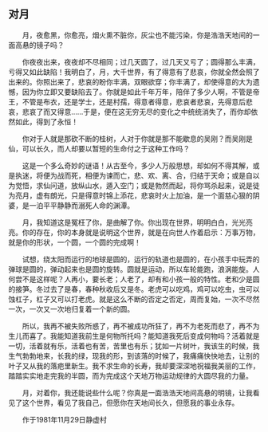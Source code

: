   

## 对月

　　月，夜愈黑，你愈亮，烟火熏不脏你，灰尘也不能污染，你是浩浩天地间的一面高悬的镜子吗？

　　你夜夜出来，夜夜却不尽相同；过几天圆了，过几天又亏了；圆得那么丰满，亏得又如此缺陷！我明白了，月，大千世界，有了得意有了悲哀，你就全然会照了出来的。你照出来了，悲哀的盼你丰满，双眼欲穿；你丰满了，却使得意的大为遗憾，因为你立即又要缺陷去了。你就是如此千年万年，陪伴了多少人啊，不管是帝王，不管是布衣，还是学士，还是村孺，得意者得意，悲哀者悲哀，先得意后悲哀，悲哀了而又得意……于是，便在这无穷无尽的变化之中统统消失了，而你却依然如此，得到了永恒！

　　你对于人就是那砍不断的桂树，人对于你就是那不能歇息的吴刚？而吴刚是仙，可以长久，而人却要以暂短的生命付之于这种工作吗？

　　这是一个多么奇妙的谜语！从古至今，多少人万般思想，却如何不得其解，或是执迷，将便为战而死，相便为谏而亡，悲、欢、离、合，归结于天命；或是自以为觉悟，求仙问道，放纵山水，遁入空门；或是勃然而起，将你骂杀起来，说是徒为亮月，虚有朗光，只是得意时锦上添花，悲哀时火上加油，是一个面慈心狠的阴婆，是一泊平平静静而溺死人命的渊潭。

　　月，我知道这是冤枉了你，是曲解了你。你出现在世界，明明白白，光光亮亮。你的存在，你的本身就是说明这个世界，就是在向世人作着启示：万事万物，就是你的形状，一个圆，一个圆的完成啊！

　　试想，绕太阳而运行的地球是圆的，运行的轨道也是圆的，在小孩手中玩弄的弹球是圆的，弹动起来也是圆的旋转。圆就是运动，所以车轮能跑，浪涡能旋。人何尝不是这样呢？人再小，要长老；人老了，却有和小孩一般的特性。老和少是圆的接笋。冬过去了是春，春种秋收后又是冬。老虎可以吃鸡，鸡可以吃虫，虫可以蚀杠子，杠子又可以打老虎。就是这么不断的否定之否定，周而复始，一次不尽然一次，一次又一次地归复着一个新的圆。

　　所以，我再不被失败所惑了，再不被成功所狂了，再不为老死而悲了，再不为生儿而喜了。我能知道我前生是何物所托吗？能知道我死后变成何物吗？活着就是一切，活着就有乐，活着也有苦，苦里也有乐；犹如一片树叶，我该生的时候，我生气勃勃地来，长我的绿，现我的形，到该落的时候了，我痛痛快快地去，让别的叶子又从我的落疤里新生。我不求生命的长寿，我却要深深地祝福我美丽的工作，踏踏实实地走完我的半圆，而为完成这个天地万物运动规律的大圆尽我的力量。

　　月，对着你，我还能说些什么呢？你真是一面浩浩天地间高悬的明镜，让我看见了这个世界，看见了我自己，但愿你在天地间长久，但愿我的事业永存。

　　作于1981年11月29日静虚村